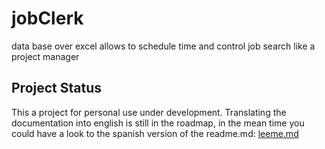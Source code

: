 # jobClerk
data base over excel allows to schedule time and control job search like a project manager


## Project Status
This a project for personal use under development. Translating the documentation into english is still in the roadmap, in the mean time you could have a look to the spanish version of the readme.md: [leeme.md](https://github.com/aldamepi/jobClerk/blob/main/leeme.md)

